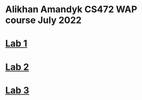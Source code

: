 # Alikhan Amandyk CS472 WAP course July 2022

# [Lab 1](https://alih107.github.io/wap.github.io/)

# [Lab 2](https://alih107.github.io/wap.github.io/aboutme)

# [Lab 3](https://alih107.github.io/wap.github.io/layout)
